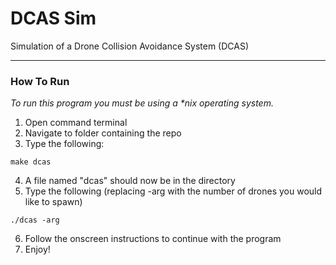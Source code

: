 # DCAS Sim
Simulation of a Drone Collision Avoidance System (DCAS)

---

### How To Run

*To run this program you must be using a \*nix operating system.*
1. Open command terminal
2. Navigate to folder containing the repo
3. Type the following:
```
make dcas
```
4. A file named "dcas" should now be in the directory
5. Type the following (replacing -arg with the number of drones you would like to spawn)
```
./dcas -arg
```
6. Follow the onscreen instructions to continue with the program
7. Enjoy!
